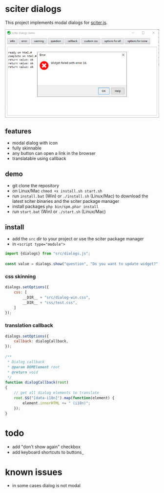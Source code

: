 # sciter dialogs

This project implements modal dialogs for [sciter.js](https://sciter.com/).

![sciter dialogs screenshot](screenshot.png)

## features

- modal dialog with icon
- fully skinnable
- any button can open a link in the browser
- translatable using callback

## demo

- git clone the repository
- on Linux/Mac `chmod +x install.sh start.sh`
- run `install.bat` (Win) or `./install.sh` (Linux/Mac) to download the latest sciter binaries and the sciter package manager
- install packages `php bin/spm.phar install`
- run `start.bat` (Win) or `./start.sh` (Linux/Mac)

## install

- add the `src` dir to your project or use the sciter package manager
- in `<script type="module">`

```js
import {dialogs} from "src/dialogs.js";

const value = dialogs.show("question", "Do you want to update widget?", "yes no cancel");
```

### css skinning

```js
dialogs.setOptions({
    css: [
        __DIR__ + "src/dialog-win.css",
        __DIR__ + "css/test.css",
    ]
});
```

### translation callback

```js
dialogs.setOptions({
    callback: dialogCallback,
});

/**
 * Dialog callback
 * @param DOMElement root
 * @return void
 */
function dialogCallback(root)
{
    // get all dialog elements to translate
    root.$$("[data-i18n]").map(function(element) {
        element.innerHTML += " (i18n)";
    });
}
```

# todo

- add "don't show again" checkbox
- add keyboard shortcuts to buttons &#818;

# known issues

- in some cases dialog is not modal
